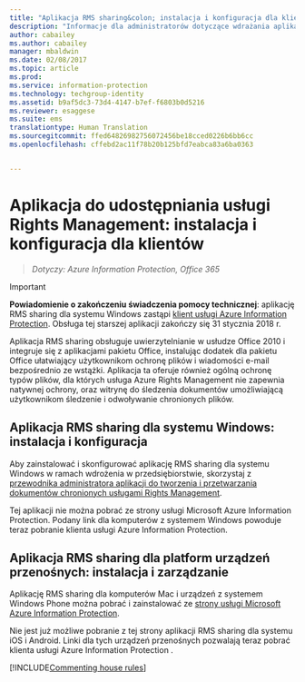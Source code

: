 ```yaml
---
title: "Aplikacja RMS sharing&colon; instalacja i konfiguracja dla klientów | Azure Information Protection"
description: "Informacje dla administratorów dotyczące wdrażania aplikacji Rights Management (RMS) sharing na komputerach z systemem Windows i urządzeniach przenośnych."
author: cabailey
ms.author: cabailey
manager: mbaldwin
ms.date: 02/08/2017
ms.topic: article
ms.prod: 
ms.service: information-protection
ms.technology: techgroup-identity
ms.assetid: b9af5dc3-73d4-4147-b7ef-f6803b0d5216
ms.reviewer: esaggese
ms.suite: ems
translationtype: Human Translation
ms.sourcegitcommit: ffed64826982756072456be18cced0226b6bb6cc
ms.openlocfilehash: cffebd2ac11f78b20b125bfd7eabca83a6ba0363


---
```


# <a name="rights-management-sharing-application-installation-and-configuration-for-clients"></a>Aplikacja do udostępniania usługi Rights Management: instalacja i konfiguracja dla klientów

>*Dotyczy: Azure Information Protection, Office 365*

> [!IMPORTANT]
> **Powiadomienie o zakończeniu świadczenia pomocy technicznej**: aplikację RMS sharing dla systemu Windows zastąpi [klient usługi Azure Information Protection](../rms-client/aip-client.md). Obsługa tej starszej aplikacji zakończy się 31 stycznia 2018 r. 
 
Aplikacja RMS sharing obsługuje uwierzytelnianie w usłudze Office 2010 i integruje się z aplikacjami pakietu Office, instalując dodatek dla pakietu Office ułatwiający użytkownikom ochronę plików i wiadomości e-mail bezpośrednio ze wstążki. Aplikacja ta oferuje również ogólną ochronę typów plików, dla których usługa Azure Rights Management nie zapewnia natywnej ochrony, oraz witrynę do śledzenia dokumentów umożliwiającą użytkownikom śledzenie i odwoływanie chronionych plików.

## <a name="the-rms-sharing-application-for-windows-installation-and-configuration"></a>Aplikacja RMS sharing dla systemu Windows: instalacja i konfiguracja
Aby zainstalować i skonfigurować aplikację RMS sharing dla systemu Windows w ramach wdrożenia w przedsiębiorstwie, skorzystaj z [przewodnika administratora aplikacji do tworzenia i przetwarzania dokumentów chronionych usługami Rights Management](../rms-client/sharing-app-admin-guide.md).

Tej aplikacji nie można pobrać ze strony usługi Microsoft Azure Information Protection. Podany link dla komputerów z systemem Windows powoduje teraz pobranie klienta usługi Azure Information Protection. 


## <a name="the-rms-sharing-application-for-mobile-platforms-installation-and-management"></a>Aplikacja RMS sharing dla platform urządzeń przenośnych: instalacja i zarządzanie
Aplikację RMS sharing dla komputerów Mac i urządzeń z systemem Windows Phone można pobrać i zainstalować ze [strony usługi Microsoft Azure Information Protection](https://go.microsoft.com/fwlink/?LinkId=303970). 

Nie jest już możliwe pobranie z tej strony aplikacji RMS sharing dla systemu iOS i Android. Linki dla tych urządzeń przenośnych pozwalają teraz pobrać klienta usługi Azure Information Protection . 


[!INCLUDE[Commenting house rules](../includes/houserules.md)]





<!--HONumber=Feb17_HO2-->


